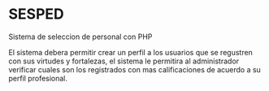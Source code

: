 # SESPED
Sistema de seleccion de personal con PHP


El sistema debera permitir crear un perfil a los usuarios que se regustren con sus virtudes y fortalezas, el sistema le permitira al administrador verificar cuales son los registrados con mas calificaciones de acuerdo a su perfil profesional.

